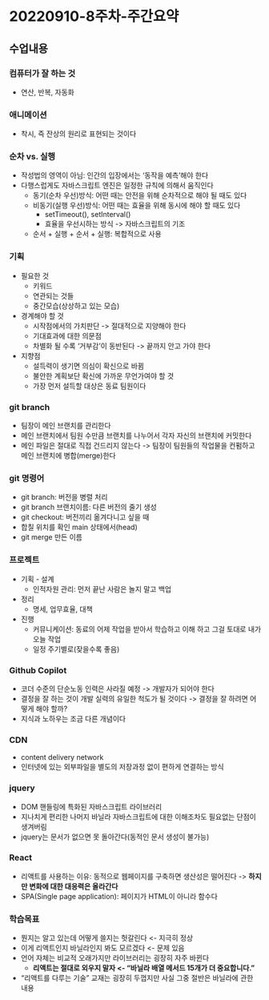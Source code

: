 # 20220910-8주차-주간요약

## 수업내용

### 컴퓨터가 잘 하는 것

- 연산, 반복, 자동화

### 애니메이션

- 착시, 즉 잔상의 원리로 표현되는 것이다

### 순차 vs. 실행

- 작성법의 영역이 아님: 인간의 입장에서는 ‘동작을 예측’해야 한다
- 다행스럽게도 자바스크립트 엔진은 일정한 규칙에 의해서 움직인다
    - 동기(순차 우선)방식: 어떤 때는 안전을 위해 순차적으로 해야 될 때도 있다
    - 비동기(실행 우선)방식: 어떤 때는 효율을 위해 동시에 해야 할 때도 있다
        - setTimeout(), setInterval()
        - 효율을 우선시하는 방식 -> 자바스크립트의 기조
    - 순서 + 실행 + 순서 + 실행: 복합적으로 사용

### 기획

- 필요한 것
    - 키워드
    - 연관되는 것들
    - 중간모습(상상하고 있는 모습)
- 경계해야 할 것
    - 시작점에서의 가치판단 -> 절대적으로 지양해야 한다
    - 기대효과에 대한 의문점
    - 차별화 될 수록 ‘거부감’이 동반된다 -> 끝까지 안고 가야 한다
- 지향점
    - 설득력이 생기면 의심이 확신으로 바뀜
    - 불안한 계획보단 확신에 가까운 무언가여야 할 것
    - 가장 먼저 설득할 대상은 동료 팀원이다

### git branch

- 팀장이 메인 브랜치를 관리한다
- 메인 브랜치에서 팀원 수만큼 브랜치를 나누어서 각자 자신의 브랜치에 커밋한다
- 메인 파일은 절대로 직접 건드리지 않는다 -> 팀장이 팀원들의 작업물을 컨펌하고 메인 브랜치에 병합(merge)한다

### git 명령어

- git branch: 버전을 병렬 처리
- git branch 브랜치이름: 다른 버전의 줄기 생성
- git checkout: 버전끼리 옮겨다니고 싶을 때
- 합칠 위치를 확인 main 상태에서(head)
- git merge 만든 이름

### 프로젝트

- 기획 - 설계
    - 인적자원 관리: 먼저 끝난 사람은 놀지 말고 백업
- 정리
    - 명세, 업무효율, 대책
- 진행
    - 커뮤니케이션: 동료의 어제 작업을 받아서 학습하고 이해 하고 그걸 토대로 내가 오늘 작업
    - 일정 주기별로(잦을수록 좋음)

### Github Copilot

- 코더 수준의 단순노동 인력은 사라질 예정 -> 개발자가 되어야 한다
- 결정을 잘 하는 것이 개발 실력의 유일한 척도가 될 것이다 -> 결정을 잘 하려면 어떻게 해야 할까?
- 지식과 노하우는 조금 다른 개념이다

### CDN

- content delivery network
- 인터넷에 있는 외부파일을 별도의 저장과정 없이 편하게 연결하는 방식

### jquery

- DOM 핸들링에 특화된 자바스크립트 라이브러리
- 지나치게 편리한 나머지 바닐라 자바스크립트에 대한 이해조차도 필요없는 단점이 생겨버림
- jquery는 문서가 없으면 못 돌아간다(동적인 문서 생성이 불가능)

### React

- 리액트를 사용하는 이유: 동적으로 웹페이지를 구축하면 생산성은 떨어진다 -> **하지만 변화에 대한 대응력은 올라간다**
- SPA(Single page application): 페이지가 HTML이 아니라 함수다

### 학습목표

- 뭔지는 알고 있는데 어떻게 쓸지는 헛갈린다 <- 지극히 정상
- 이게 리액트인지 바닐라인지 봐도 모르겠다 <- 문제 있음
- 언어 자체는 비교적 오래가지만 라이브러리는 굉장히 자주 바뀐다
    - **리액트는 절대로 외우지 말자 <- “바닐라 배열 메서드 15개가 더 중요합니다.”**
- “리액트를 다루는 기술” 교재는 굉장히 두껍지만 사실 그중 절반은 바닐라에 관한 내용